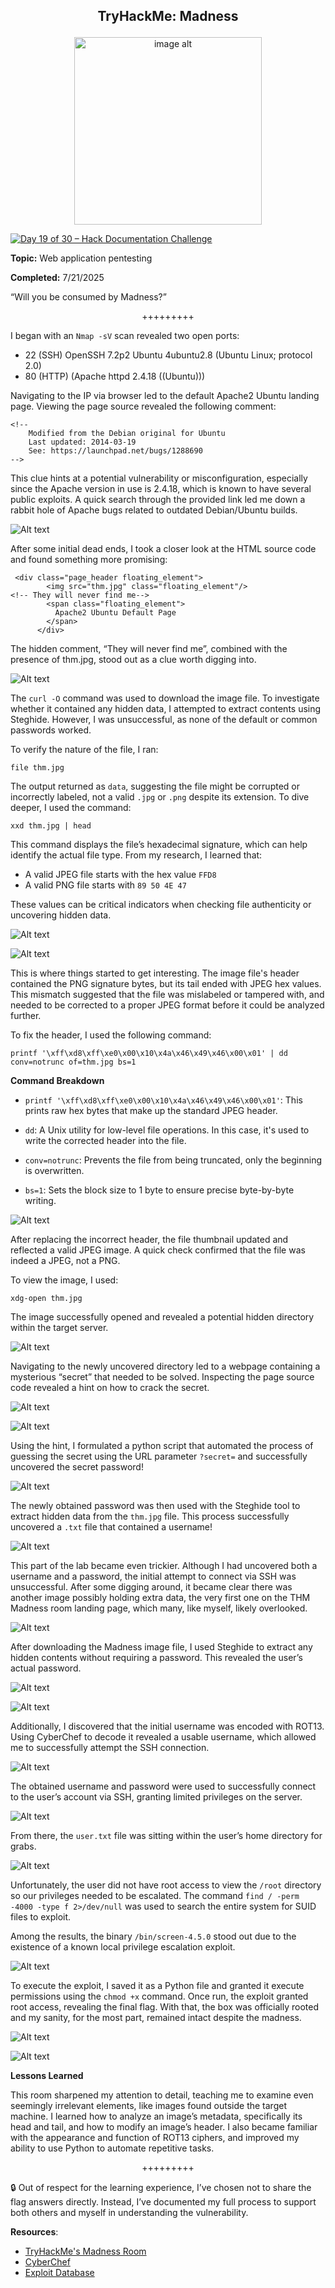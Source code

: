 **<p align="center">TryHackMe: Madness</p>**
---

<p align="center">
  <img src="https://github.com/chaiexe/TryHackMe-Write-ups/blob/main/Madness/Images/Time%20loop.gif" alt="image alt" width="300" />
</p>

[![Day 19 of 30 – Hack Documentation Challenge](https://img.shields.io/badge/Day%2019%20of%2030-Hack%20Documentation%20Challenge-crimson?style=for-the-badge&logo=tryhackme)](https://tryhackme.com)

**Topic:** Web application pentesting 

**Completed:** 7/21/2025

“Will you be consumed by Madness?”

<p align="center">+++++++++</p>

I began with an `Nmap -sV` scan revealed two open ports:

- 22 (SSH) OpenSSH 7.2p2 Ubuntu 4ubuntu2.8 (Ubuntu Linux; protocol 2.0)
- 80 (HTTP) (Apache httpd 2.4.18 ((Ubuntu)))

Navigating to the IP via browser led to the default Apache2 Ubuntu landing page. Viewing the page source revealed the following comment:
```
<!--
    Modified from the Debian original for Ubuntu
    Last updated: 2014-03-19
    See: https://launchpad.net/bugs/1288690
-->
```
This clue hints at a potential vulnerability or misconfiguration, especially since the Apache version in use is 2.4.18, which is known to have several public exploits. A quick search through the provided link led me down a rabbit hole of Apache bugs related to outdated Debian/Ubuntu builds.

![Alt text](https://github.com/chaiexe/TryHackMe-Write-ups/blob/main/Madness/Images/Screenshot%201.png)

After some initial dead ends, I took a closer look at the HTML source code and found something more promising:
```
 <div class="page_header floating_element">
        <img src="thm.jpg" class="floating_element"/>
<!-- They will never find me-->
        <span class="floating_element">
          Apache2 Ubuntu Default Page
        </span>
      </div>
```
The hidden comment, “They will never find me”, combined with the presence of thm.jpg, stood out as a clue worth digging into.

![Alt text](https://github.com/chaiexe/TryHackMe-Write-ups/blob/main/Madness/Images/Screenshot%202.png)

The `curl -O` command was used to download the image file. To investigate whether it contained any hidden data, I attempted to extract contents using Steghide. However, I was unsuccessful, as none of the default or common passwords worked.

To verify the nature of the file, I ran:
```
file thm.jpg
```

The output returned as `data`, suggesting the file might be corrupted or incorrectly labeled, not a valid `.jpg` or `.png` despite its extension.
To dive deeper, I used the command:

```
xxd thm.jpg | head
```

This command displays the file’s hexadecimal signature, which can help identify the actual file type.
From my research, I learned that:

- A valid JPEG file starts with the hex value `FFD8`
- A valid PNG file starts with `89 50 4E 47`

These values can be critical indicators when checking file authenticity or uncovering hidden data.

![Alt text](https://github.com/chaiexe/TryHackMe-Write-ups/blob/main/Madness/Images/Screenshot%203.png)

![Alt text](https://github.com/chaiexe/TryHackMe-Write-ups/blob/main/Madness/Images/Screenshot%204.png)

This is where things started to get interesting. The image file's header contained the PNG signature bytes, but its tail ended with JPEG hex values. This mismatch suggested that the file was mislabeled or tampered with, and needed to be corrected to a proper JPEG format before it could be analyzed further.

To fix the header, I used the following command:
```
printf '\xff\xd8\xff\xe0\x00\x10\x4a\x46\x49\x46\x00\x01' | dd conv=notrunc of=thm.jpg bs=1
```

**Command Breakdown**
- `printf '\xff\xd8\xff\xe0\x00\x10\x4a\x46\x49\x46\x00\x01'`: This prints raw hex bytes that make up the standard JPEG header.

- `dd`: A Unix utility for low-level file operations. In this case, it's used to write the corrected header into the file.

- `conv=notrunc`: Prevents the file from being truncated, only the beginning is overwritten.

- `bs=1`: Sets the block size to 1 byte to ensure precise byte-by-byte writing.

![Alt text](https://github.com/chaiexe/TryHackMe-Write-ups/blob/main/Madness/Images/Screenshot%205.png)

After replacing the incorrect header, the file thumbnail updated and reflected a valid JPEG image. A quick check confirmed that the file was indeed a JPEG, not a PNG.

To view the image, I used:
```
xdg-open thm.jpg
```

The image successfully opened and revealed a potential hidden directory within the target server.

![Alt text](https://github.com/chaiexe/TryHackMe-Write-ups/blob/main/Madness/Images/Screenshot%206.png)

Navigating to the newly uncovered directory led to a webpage containing a mysterious “secret” that needed to be solved. Inspecting the page source code revealed a hint on how to crack the secret.

![Alt text](https://github.com/chaiexe/TryHackMe-Write-ups/blob/main/Madness/Images/Screenshot%207.png)

![Alt text](https://github.com/chaiexe/TryHackMe-Write-ups/blob/main/Madness/Images/Screenshot%208.png)

Using the hint, I formulated a python script that automated the process of guessing the secret using the URL parameter `?secret=` and successfully uncovered the secret password!

![Alt text](https://github.com/chaiexe/TryHackMe-Write-ups/blob/main/Madness/Images/Screenshot%209.png)

The newly obtained password was then used with the Steghide tool to extract hidden data from the `thm.jpg` file. This process successfully uncovered a `.txt` file that contained a username!

![Alt text](https://github.com/chaiexe/TryHackMe-Write-ups/blob/main/Madness/Images/Screenshot%2010.png)

This part of the lab became even trickier. Although I had uncovered both a username and a password, the initial attempt to connect via SSH was unsuccessful. After some digging around, it became clear there was another image possibly holding extra data, the very first one on the THM Madness room landing page, which many, like myself, likely overlooked.

![Alt text](https://github.com/chaiexe/TryHackMe-Write-ups/blob/main/Madness/Images/Screenshot%2011.png)

After downloading the Madness image file, I used Steghide to extract any hidden contents without requiring a password. This revealed the user’s actual password.

![Alt text](https://github.com/chaiexe/TryHackMe-Write-ups/blob/main/Madness/Images/Screenshot%2012.png)

![Alt text](https://github.com/chaiexe/TryHackMe-Write-ups/blob/main/Madness/Images/Screenshot%2013.png)

Additionally, I discovered that the initial username was encoded with ROT13. Using CyberChef to decode it revealed a usable username, which allowed me to successfully attempt the SSH connection.

![Alt text](https://github.com/chaiexe/TryHackMe-Write-ups/blob/main/Madness/Images/Screenshot%2014.png)

The obtained username and password were used to successfully connect to the user’s account via SSH, granting limited privileges on the server.

![Alt text](https://github.com/chaiexe/TryHackMe-Write-ups/blob/main/Madness/Images/Screenshot%2015.png)

From there, the `user.txt` file was sitting within the user’s home directory for grabs.

![Alt text](https://github.com/chaiexe/TryHackMe-Write-ups/blob/main/Madness/Images/Screenshot%2016.png)

Unfortunately, the user did not have root access to view the `/root` directory so our privileges needed to be escalated. The command `find / -perm -4000 -type f 2>/dev/null` was used to search the entire system for SUID files to exploit. 

Among the results, the binary `/bin/screen-4.5.0` stood out due to the existence of a known local privilege escalation exploit.

![Alt text](https://github.com/chaiexe/TryHackMe-Write-ups/blob/main/Madness/Images/Screenshot%2017.png)

To execute the exploit, I saved it as a Python file and granted it execute permissions using the `chmod +x` command. Once run, the exploit granted root access, revealing the final flag. With that, the box was officially rooted and my sanity, for the most part, remained intact despite the madness.

![Alt text](https://github.com/chaiexe/TryHackMe-Write-ups/blob/main/Madness/Images/Screenshot%2018.png)

![Alt text](https://github.com/chaiexe/TryHackMe-Write-ups/blob/main/Madness/Images/Screenshot%2019.png)

**Lessons Learned**

This room sharpened my attention to detail, teaching me to examine even seemingly irrelevant elements, like images found outside the target machine. I learned how to analyze an image’s metadata, specifically its head and tail, and how to modify an image’s header. I also became familiar with the appearance and function of ROT13 ciphers, and improved my ability to use Python to automate repetitive tasks.

<p align="center">+++++++++</p>

🔒 Out of respect for the learning experience, I’ve chosen not to share the flag answers directly. Instead, I’ve documented my full process to support both others and myself in understanding the vulnerability.

**Resources**:
- [TryHackMe's Madness Room](https://tryhackme.com/room/madness)
- [CyberChef](https://gchq.github.io/CyberChef/)
- [Exploit Database](https://www.exploit-db.com/exploits/41154)
